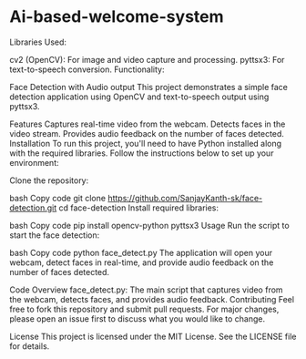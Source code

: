 # Ai-based-welcome-system
Libraries Used:

cv2 (OpenCV): For image and video capture and processing.
pyttsx3: For text-to-speech conversion.
Functionality:


Face Detection with Audio output
This project demonstrates a simple face detection application using OpenCV and text-to-speech output using pyttsx3.

Features
Captures real-time video from the webcam.
Detects faces in the video stream.
Provides audio feedback on the number of faces detected.
Installation
To run this project, you'll need to have Python installed along with the required libraries. Follow the instructions below to set up your environment:

Clone the repository:

bash
Copy code
git clone https://github.com/SanjayKanth-sk/face-detection.git
cd face-detection
Install required libraries:

bash
Copy code
pip install opencv-python pyttsx3
Usage
Run the script to start the face detection:

bash
Copy code
python face_detect.py
The application will open your webcam, detect faces in real-time, and provide audio feedback on the number of faces detected.

Code Overview
face_detect.py: The main script that captures video from the webcam, detects faces, and provides audio feedback.
Contributing
Feel free to fork this repository and submit pull requests. For major changes, please open an issue first to discuss what you would like to change.

License
This project is licensed under the MIT License. See the LICENSE file for details.
